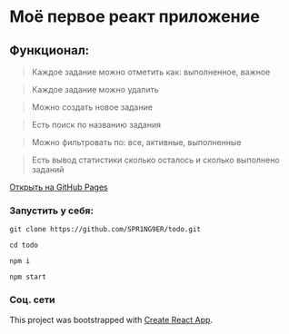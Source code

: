 # Моё первое реакт приложение

## Функционал:
> Каждое задание можно отметить как: выполненное, важное

> Каждое задание можно удалить

> Можно создать новое задание

> Есть поиск по названию задания
 
> Можно фильтровать по: все, активные, выполненные

> Есть вывод статистики сколько осталось и сколько выполнено заданий 

[Открыть на GitHub Pages](https://google.com)

### Запустить у себя: 

`git clone https://github.com/SPR1NG9ER/todo.git`

`cd todo`

`npm i`

`npm start`

### Соц. сети
This project was bootstrapped with [Create React App](https://github.com/facebook/create-react-app).

